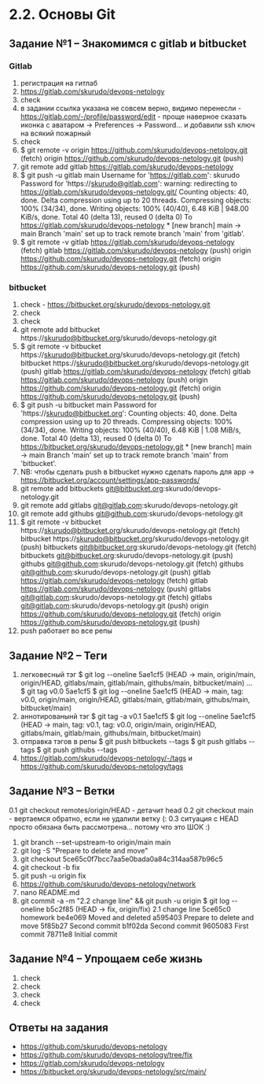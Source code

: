 # 2.2. Основы Git

## Задание №1 – Знакомимся с gitlab и bitbucket
### Gitlab
1. регистрация на гитлаб
2. https://gitlab.com/skurudo/devops-netology
3. check
4. в задании ссылка указана не совсем верно, видимо перенесли - https://gitlab.com/-/profile/password/edit - проще наверное сказать иконка с аватаром -> Preferences -> Password... и добавили ssh ключ на всякий пожарный
5. check
6. $ git remote -v
		origin  https://github.com/skurudo/devops-netology.git (fetch)
		origin  https://github.com/skurudo/devops-netology.git (push)
7. git remote add gitlab  https://gitlab.com/skurudo/devops-netology
8. $ git push -u gitlab main
		Username for 'https://gitlab.com': skurudo
		Password for 'https://skurudo@gitlab.com':
		warning: redirecting to https://gitlab.com/skurudo/devops-netology.git/
		Counting objects: 40, done.
		Delta compression using up to 20 threads.
		Compressing objects: 100% (34/34), done.
		Writing objects: 100% (40/40), 6.48 KiB | 948.00 KiB/s, done.
		Total 40 (delta 13), reused 0 (delta 0)
		To https://gitlab.com/skurudo/devops-netology
 		* [new branch]      main -> main
		Branch 'main' set up to track remote branch 'main' from 'gitlab'.
9. $ git remote -v
		gitlab  https://gitlab.com/skurudo/devops-netology (fetch)
		gitlab  https://gitlab.com/skurudo/devops-netology (push)
		origin  https://github.com/skurudo/devops-netology.git (fetch)
		origin  https://github.com/skurudo/devops-netology.git (push)

### bitbucket
1. check - https://bitbucket.org/skurudo/devops-netology.git
2. check
3. check
4. git remote add bitbucket https://skurudo@bitbucket.org/skurudo/devops-netology.git
5. $ git remote -v
		bitbucket       https://skurudo@bitbucket.org/skurudo/devops-netology.git (fetch)
		bitbucket       https://skurudo@bitbucket.org/skurudo/devops-netology.git (push)
		gitlab  https://gitlab.com/skurudo/devops-netology (fetch)
		gitlab  https://gitlab.com/skurudo/devops-netology (push)
		origin  https://github.com/skurudo/devops-netology.git (fetch)
		origin  https://github.com/skurudo/devops-netology.git (push)  
6. $ git push -u bitbucket main
		Password for 'https://skurudo@bitbucket.org':
		Counting objects: 40, done.
		Delta compression using up to 20 threads.
		Compressing objects: 100% (34/34), done.
		Writing objects: 100% (40/40), 6.48 KiB | 1.08 MiB/s, done.
		Total 40 (delta 13), reused 0 (delta 0)
		To https://bitbucket.org/skurudo/devops-netology.git
 		* [new branch]      main -> main
		Branch 'main' set up to track remote branch 'main' from 'bitbucket'.
7. NB: чтобы сделать push в bitbucket нужно сделать пароль для app -> https://bitbucket.org/account/settings/app-passwords/
8. git remote add bitbuckets git@bitbucket.org:skurudo/devops-netology.git
9. git remote add gitlabs git@gitlab.com:skurudo/devops-netology.git
10. git remote add githubs git@github.com:skurudo/devops-netology.git
11. $ git remote -v
		bitbucket       https://skurudo@bitbucket.org/skurudo/devops-netology.git (fetch)
		bitbucket       https://skurudo@bitbucket.org/skurudo/devops-netology.git (push)
		bitbuckets      git@bitbucket.org:skurudo/devops-netology.git (fetch)
		bitbuckets      git@bitbucket.org:skurudo/devops-netology.git (push)
		githubs git@github.com:skurudo/devops-netology.git (fetch)
		githubs git@github.com:skurudo/devops-netology.git (push)
		gitlab  https://gitlab.com/skurudo/devops-netology (fetch)
		gitlab  https://gitlab.com/skurudo/devops-netology (push)
		gitlabs git@gitlab.com:skurudo/devops-netology.git (fetch)
		gitlabs git@gitlab.com:skurudo/devops-netology.git (push)
		origin  https://github.com/skurudo/devops-netology.git (fetch)
		origin  https://github.com/skurudo/devops-netology.git (push)
12. push работает во все репы

## Задание №2 – Теги
1. легковесный тэг
	$ git log --oneline
	5ae1cf5 (HEAD -> main, origin/main, origin/HEAD, gitlabs/main, gitlab/main, githubs/main, bitbucket/main) 
	...
    $ git tag v0.0 5ae1cf5
	$ git log --oneline
	5ae1cf5 (HEAD -> main, tag: v0.0, origin/main, origin/HEAD, gitlabs/main, gitlab/main, githubs/main, bitbucket/main)
2. аннотированынй тэг
	$ git tag -a v0.1 5ae1cf5
	$ git log --oneline
	5ae1cf5 (HEAD -> main, tag: v0.1, tag: v0.0, origin/main, origin/HEAD, gitlabs/main, gitlab/main, githubs/main, bitbucket/main)	
3. отправка тэгов в репы
	$ git push bitbuckets --tags
	$ git push gitlabs --tags
	$ git push githubs --tags
4. https://gitlab.com/skurudo/devops-netology/-/tags и https://github.com/skurudo/devops-netology/tags
	
## Задание №3 – Ветки
0.1 git checkout remotes/origin/HEAD - детачит head
0.2 git checkout main - вертаемся обратно, если не удалили ветку (:
0.3 ситуация с HEAD просто обязана быть рассмотрена... потому что это ШОК :)

1. git branch --set-upstream-to origin/main main 
2. git log -S "Prepare to delete and move"
3. git checkout 5ce65c0f7bcc7aa5e0bada0a84c314aa587b96c5
4. git checkout -b fix
5. git push -u origin fix
6. https://github.com/skurudo/devops-netology/network
7. nano README.md
8. git commit -a -m "2.2 change line" && git push -u origin
		$ git log --oneline
		b5c2f85 (HEAD -> fix, origin/fix) 2.1 change line
		5ce65c0 homework
		be4e069 Moved and deleted
		a595403 Prepare to delete and move
		5f85b27 Second commit
		b1f02da Second commit
		9605083 First commit
		78711e8 Initial commit

## Задание №4 – Упрощаем себе жизнь
1. check
2. check
3. check
4. check

## Ответы на задания
* https://github.com/skurudo/devops-netology
* https://github.com/skurudo/devops-netology/tree/fix
* https://gitlab.com/skurudo/devops-netology
* https://bitbucket.org/skurudo/devops-netology/src/main/